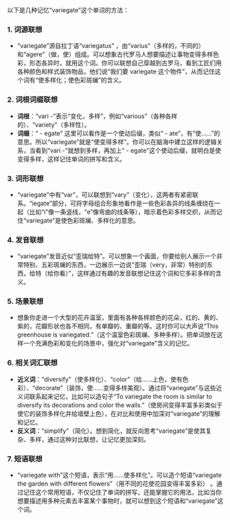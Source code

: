 以下是几种记忆“variegate”这个单词的方法：

### 1. 词源联想
 - “variegate”源自拉丁语“variegatus” ，由“varius”（多样的，不同的）和“agere”（做，使）组成。可以想象古代罗马人想要描述让事物变得多样色彩，形态各异时，就用这个词。你可以联想自己穿越到古罗马，看到工匠们用各种颜色和样式装饰物品，他们说“我们要 variegate 这个物件”，从而记住这个词有“使多样化；使色彩斑斓”的含义。

### 2. 词根词缀联想
 - **词根**：“vari -”表示“变化，多样”，例如“various”（各种各样的）、“variety”（多样性）。
 - **词缀**：“ - egate” 这里可以看作是一个使动后缀，类似“ - ate”，有“使……”的意思。所以“variegate”就是“使变得多样”。你可以在脑海中建立这样的逻辑关系，当看到“vari -”就想到多样，再加上“ - egate”这个使动后缀，就明白是使变得多样，这样记住单词的拼写和含义。

### 3. 词形联想
 - “variegate”中有“var”，可以联想到“vary”（变化），这两者有紧密联系。“iegate”部分，可将字母组合形象地看作是一些色彩各异的线条缠绕在一起（比如“i”像一条竖线，“e”像弯曲的线条等），暗示着色彩多样交织，从而记住“variegate”是使色彩斑斓、多样化的意思。

### 4. 发音联想
 - “variegate”发音近似“歪瑞给特”。可以想象一个画面，你要给别人展示一个非常特别、五彩斑斓的东西，一边展示一边说“歪瑞（very，非常）特别的东西，给特（给你看）”，这样通过有趣的发音联想记住这个词和它多彩多样的含义。

### 5. 场景联想
 - 想象你走进一个大型的花卉温室，里面有各种各样颜色的花朵，红的、黄的、紫的，花瓣形状也各不相同，有单瓣的、重瓣的等。这时你可以大声说“This greenhouse is variegated.”（这个温室色彩斑斓、多种多样）。把单词放在这样一个充满色彩和变化的场景中，强化对“variegate”含义的记忆。

### 6. 相关词汇联想
 - **近义词**：“diversify”（使多样化）、“color”（给……上色，使有色彩）、“decorate”（装饰，使……变得多样美观）。通过将“variegate”与这些近义词联系起来记忆，比如可以造句子“To variegate the room is similar to diversify its decorations and color the walls.”（使房间变得丰富多彩类似于使它的装饰多样化并给墙壁上色），在对比和使用中加深对“variegate”的理解和记忆。
 - **反义词**：“simplify”（简化）。想到简化，就反向思考“variegate”是使其复杂、多样，通过这种对比联想，让记忆更加深刻。

### 7. 短语联想
 - “variegate with”这个短语，表示“用……使多样化”。可以造个短语“variegate the garden with different flowers”（用不同的花使花园变得丰富多彩） 。通过记住这个常用短语，不仅记住了单词的拼写，还能掌握它的用法，比如当你想要描述用多种元素去丰富某个事物时，就可以想到这个短语和“variegate”这个词。 